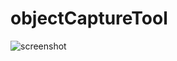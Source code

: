 ﻿# objectCaptureTool


![screenshot](https://user-images.githubusercontent.com/55939719/169248696-9c5a38cd-e853-42f8-9528-6bee08b01dae.png)
